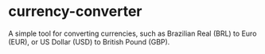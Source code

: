 # currency-converter
A simple tool for converting currencies, such as Brazilian Real (BRL) to Euro (EUR), or US Dollar (USD) to British Pound (GBP).